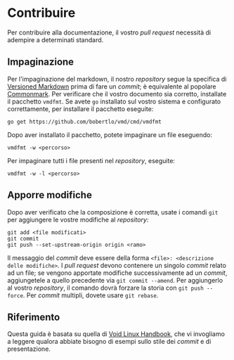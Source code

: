 # Contribuire

Per contribuire alla documentazione, il vostro *pull request* necessità di
adempire a determinati standard.

## Impaginazione

Per l'impaginazione del markdown, il nostro *repository* segue la specifica di
[Versioned Markdown](https://github.com/bobertlo/vmd) prima di fare un *commit*;
è equivalente al popolare [Commonmark](https://commonmark.org/). Per verificare
che il vostro documento sia corretto, installate il pacchetto `vmdfmt`. Se avete
`go` installato sul vostro sistema e configurato correttamente, per installare
il pacchetto eseguite:

`````
go get https://github.com/bobertlo/vmd/cmd/vmdfmt
`````

Dopo aver installato il pacchetto, potete impaginare un file eseguendo:

``````
vmdfmt -w <percorso>
``````

Per impaginare tutti i file presenti nel *repository*, eseguite:

``````
vmdfmt -w -l <percorso>
``````

## Apporre modifiche

Dopo aver verificato che la composizione è corretta, usate i comandi `git` per
aggiungere le vostre modifiche al *repository*:

``````
git add <file modificati>
git commit
git push --set-upstream-origin origin <ramo>
``````

Il messaggio del *commit* deve essere della forma `<file>: <descrizione delle
modifiche>`. I *pull request* devono contenere un singolo *commit* relato ad un
file; se vengono apportate modifiche successivamente ad un *commit*,
aggiungetele a quello precedente via `git commit --amend`. Per aggiungerlo al
vostro *repository*, il comando dovrà forzare la storia con `git push --force`.
Per *commit* multipli, dovete usare `git rebase`.

## Riferimento

Questa guida è basata su quella di [Void Linux
Handbook](https://github.com/void-linux/void-docs/blob/master/CONTRIBUTING.md),
che vi invogliamo a leggere qualora abbiate bisogno di esempi sullo stile dei
*commit* e di presentazione.
